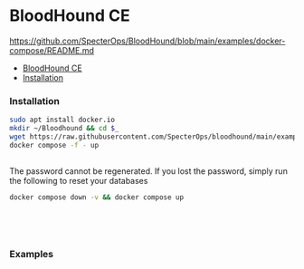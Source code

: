 # BloodHound CE

https://github.com/SpecterOps/BloodHound/blob/main/examples/docker-compose/README.md

- [BloodHound CE](#bloodhound-ce)
 - [Installation](#installation)

### Installation
```sh
sudo apt install docker.io
mkdir ~/Bloodhound && cd $_
wget https://raw.githubusercontent.com/SpecterOps/bloodhound/main/examples/docker-compose/docker-compose.yml
docker compose -f - up
```

## 
The password cannot be regenerated. If you lost the password, simply run the following to reset your databases
```sh
docker compose down -v && docker compose up
```

## 
```sh

```

## 
```sh

```

### Examples
```

```

## 
```sh

```

## 
```sh

```

## 
```sh

```

## 
```sh

```

## 
```sh

```